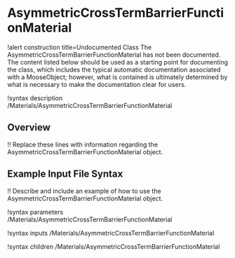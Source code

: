 # AsymmetricCrossTermBarrierFunctionMaterial

!alert construction title=Undocumented Class
The AsymmetricCrossTermBarrierFunctionMaterial has not been documented. The content listed below should be used as a starting point for
documenting the class, which includes the typical automatic documentation associated with a
MooseObject; however, what is contained is ultimately determined by what is necessary to make the
documentation clear for users.

!syntax description /Materials/AsymmetricCrossTermBarrierFunctionMaterial

## Overview

!! Replace these lines with information regarding the AsymmetricCrossTermBarrierFunctionMaterial object.

## Example Input File Syntax

!! Describe and include an example of how to use the AsymmetricCrossTermBarrierFunctionMaterial object.

!syntax parameters /Materials/AsymmetricCrossTermBarrierFunctionMaterial

!syntax inputs /Materials/AsymmetricCrossTermBarrierFunctionMaterial

!syntax children /Materials/AsymmetricCrossTermBarrierFunctionMaterial
